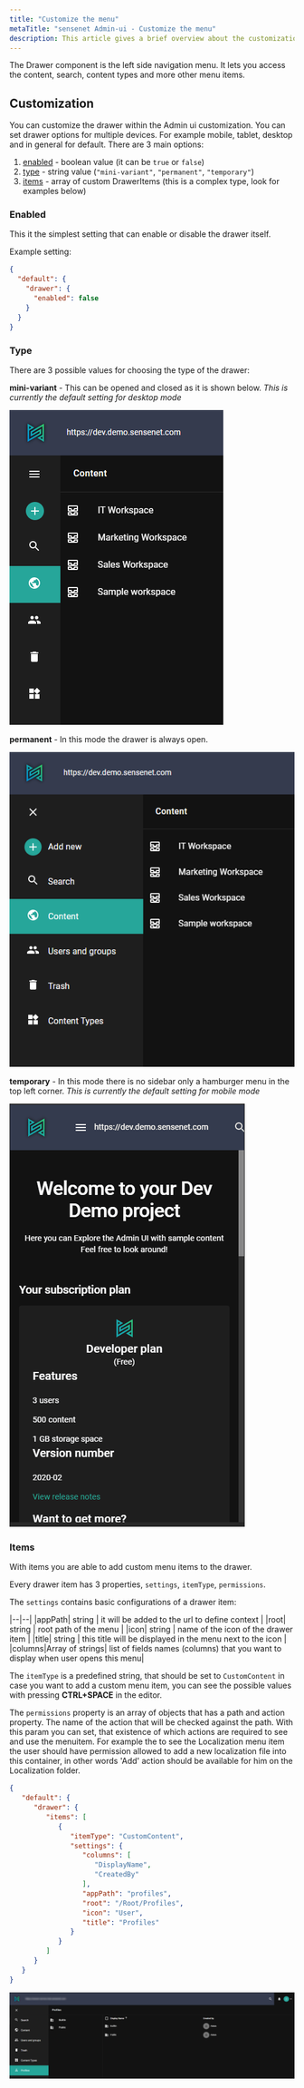 ```yaml
---
title: "Customize the menu"
metaTitle: "sensenet Admin-ui - Customize the menu"
description: This article gives a brief overview about the customization of the Drawer (the left side menu) on the Admin UI.
---
```


The Drawer component is the left side navigation menu. It lets you access the content, search, content types and more other menu items.

## Customization

You can customize the drawer within the Admin ui customization. You can set drawer options for multiple devices. For example mobile, tablet, desktop and in general for default. There are 3 main options:

1. [enabled](#enabled) - boolean value (it can be `true` or `false`)
2. [type](#type) - string value (`"mini-variant"`, `"permanent"`, `"temporary"`)
3. [items](#items) - array of custom DrawerItems (this is a complex type, look for examples below)

### Enabled

This it the simplest setting that can enable or disable the drawer itself.

Example setting:

```json
{
  "default": {
    "drawer": {
      "enabled": false
    }
  }
}
```

### Type

There are 3 possible values for choosing the type of the drawer:

**mini-variant** - This can be opened and closed as it is shown below. _This is currently the default setting for desktop mode_

![drawer mini-variant](../img/drawer-mini-variant.png "Drawer mini-variant")

**permanent** - In this mode the drawer is always open.

![drawer permanent](../img/drawer-permanent.png "Drawer permanent")

**temporary** - In this mode there is no sidebar only a hamburger menu in the top left corner. _This is currently the default setting for mobile mode_

![drawer temporary](../img/drawer-temporary.gif "Drawer temporary")

### Items

With items you are able to add custom menu items to the drawer.

Every drawer item has 3 properties, `settings`, `itemType`, `permissions`.

The `settings` contains basic configurations of a drawer item:

|--|--|
|appPath| string | it will be added to the url to define context |
|root| string | root path of the menu |
|icon| string | name of the icon of the drawer item |
|title| string | this title will be displayed in the menu next to the icon |
|columns|Array of strings| list of fields names (columns) that you want to display when user opens this menu|

The `itemType` is a predefined string, that should be set to `CustomContent` in case you want to add a custom menu item, you can see the possible values with pressing **CTRL+SPACE** in the editor.

The `permissions` property is an array of objects that has a path and action property. The name of the action that will be checked against the path. With this param you can set, that existence of which actions are required to see and use the menuitem. For example the to see the Localization menu item the user should have permission allowed to add a new localization file into this container, in other words 'Add' action should be available for him on the Localization folder.

```json
{
   "default": {
      "drawer": {
         "items": [
            {
               "itemType": "CustomContent",
               "settings": {
                  "columns": [
                     "DisplayName",
                     "CreatedBy"
                  ],
                  "appPath": "profiles",
                  "root": "/Root/Profiles",
                  "icon": "User",
                  "title": "Profiles"
               }
            }
         ]
      }
   }
}
```


![custom drawer item for profiles](../img/custom-draweritem.png "custom drawer item for profiles")

